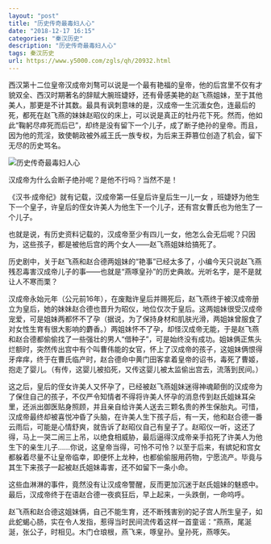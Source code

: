 ```yaml
---
layout: "post"
title: "历史传奇最毒妇人心"
date: "2018-12-17 16:15"
categories: "秦汉历史"
description: "历史传奇最毒妇人心"
tags: 秦汉历史
url: https://www.y5000.com/zgls/qh/20932.html
---
```






西汉第十二位皇帝汉成帝刘骜可以说是一个最有艳福的皇帝，他的后宫里不仅有才貌双全、西汉时期著名的辞赋大腕班婕妤，还有骨感美艳的赵飞燕姐妹，至于其他美人，那更是不计其数。最具有讽刺意味的是，汉成帝一生沉湎女色，连最后的死，都死在赵飞燕的妹妹赵昭仪的床上，可以说是真正的牡丹花下死。然而，他如此“鞠躬尽瘁死而后已”，却终是没有留下一个儿子，成了断子绝孙的皇帝。而且，因为他的荒淫，致使朝政被外戚王氏一族专权，为后来王莽篡位创造了机会，留下无尽的历史骂名。

![历史传奇最毒妇人心](/uploads/allimg/170504/6-1F504135135F4.JPG)

汉成帝为什么会断子绝孙呢？是他不行吗？当然不是！

《汉书·成帝纪》就有记载，汉成帝第一任皇后许皇后生一儿一女 ，班婕妤为他生下一个皇子，许皇后的侄女许美人为他生下一个儿子，还有宫女曹氏也为他生了一个儿子。

也就是说，有历史资料记载的，汉成帝至少有四儿一女，他怎么会无后呢？只因为，这些孩子，都是被他后宫的两个女人——赵飞燕姐妹给搞死了。

历史剧中，关于赵飞燕和赵合德两姐妹的“艳事”已经太多了，小编今天只说赵飞燕残忍毒害汉成帝儿子的事——也就是“燕啄皇孙”的历史典故。光听名字，是不是就让人不寒而栗？

汉成帝永始元年（公元前16年），在废黜许皇后并赐死后，赵飞燕终于被汉成帝册立为皇后，她的妹妹赵合德也晋升为昭仪，地位仅次于皇后。这两姐妹很受汉成帝宠爱，可是姐妹两都怀不了孕（据说，为了保持身材和肌肤光滑，两姐妹曾服食了对女性生育有很大影响的麝香。）两姐妹怀不了孕，却怪汉成帝无能，于是赵飞燕和赵合德都偷偷找了一些强壮的男人“借种子”，可是始终没有成功。姐妹俩正焦头烂额时，突然传出宫中有个叫曹伟能的女官，怀上了汉成帝的孩子，这姐妹俩恨得牙痒痒，终于在曹氏临产时，赵合德命中黄门田客拿着皇帝的诏书，毒死了曹姬，抱走了婴儿。（有传，这婴儿被掐死，又传这婴儿被太监偷出宫去，流落到民间。）

这之后，皇后的侄女许美人又怀孕了，已经被赵飞燕姐妹迷得神魂颠倒的汉成帝为了保住自己的孩子，不仅严令知情者不得将许美人怀孕的消息传到赵氏姐妹耳朵里，还派出御医贴身照顾，并且亲自给许美人送去三颗名贵的养生保胎丸。可惜，汉成帝最终却被喜悦冲昏了头脑，在许美人生下孩子后，有一天，他和赵合德一番云雨后，可能是心情舒爽，就告诉了赵昭仪自己有皇子了。赵昭仪一听，这还了得，马上一哭二闹三上吊，以绝食相威胁，最后逼得汉成帝亲手掐死了许美人为他生下的亲生儿子……你说，这皇帝当得，可怜不可怜？以至于后来，有嫔妃和宫女都躲着尽量不让皇帝临幸，即便怀上龙种，也都偷偷服用药物，宁愿流产。毕竟与其生下来孩子一起被赵氏姐妹毒害，还不如留下一条小命。

这些血淋淋的事件，竟然没有让汉成帝警醒，反而更加沉迷于赵氏姐妹的魅惑中。最后，汉成帝终于在语赵合德一夜疯狂后，早上起来，一头跌倒，一命呜呼。

赵飞燕和赵合德这姐妹俩，自己不能生育，还不断残害别的妃子宫人所生皇子，如此蛇蝎心肠，实在令人发指，惹得当时民间流传着这样一首童谣：“燕燕，尾涎涎，张公子，时相见。木门仓琅根，燕飞来，啄皇孙。皇孙死，燕啄矢。
